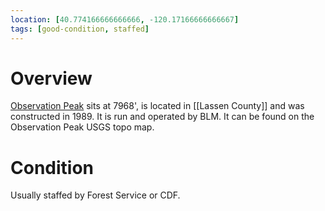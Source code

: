 ```yaml
---
location: [40.774166666666666, -120.17166666666667]
tags: [good-condition, staffed]
---
```


# Overview

[Observation Peak](http://www.peakbagging.com/CALookoutPhotos/ObservationPeak.html) sits at 7968', is located in [[Lassen County]] and was constructed in 1989. It is run and operated by BLM. It can be found on the Observation Peak USGS topo map.

# Condition

Usually staffed by Forest Service or CDF.